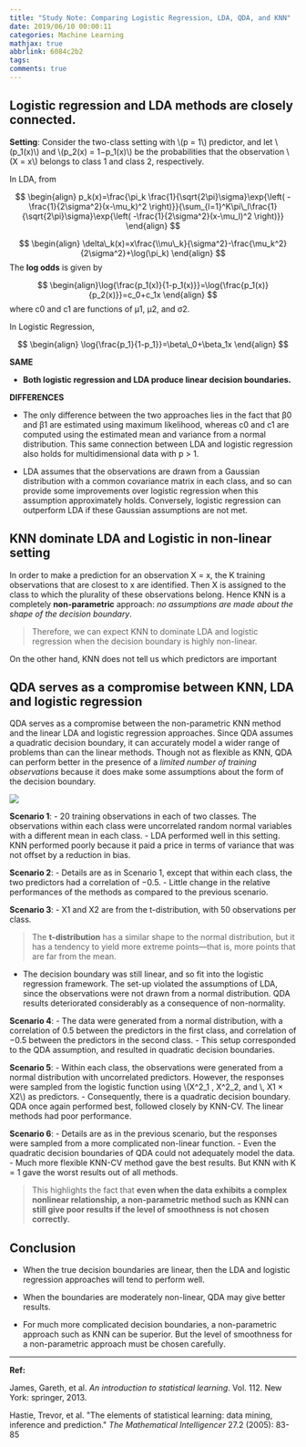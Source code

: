 ```yaml
---
title: "Study Note: Comparing Logistic Regression, LDA, QDA, and KNN"
date: 2019/06/10 00:00:11
categories: Machine Learning
mathjax: true
abbrlink: 6084c2b2
tags:
comments: true
---
```




 





Logistic regression and LDA methods are closely connected.
----------------------------------------------------------

**Setting**: Consider the two-class setting with \\(p = 1\\) predictor, and let \\(p\_1(x)\\) and \\(p\_2(x) = 1−p\_1(x)\\) be the probabilities that the observation \\(X = x\\) belongs to class 1 and class 2, respectively.

In LDA, from

$$
\begin{align} p_k(x)=\frac{\pi_k \frac{1}{\sqrt{2\pi}\sigma}\exp{\left( -\frac{1}{2\sigma^2}(x-\mu_k)^2 \right)}}{\sum_{l=1}^K\pi\_l\frac{1}{\sqrt{2\pi}\sigma}\exp{\left( -\frac{1}{2\sigma^2}(x-\mu_l)^2 \right)}} \end{align}
$$


$$
\begin{align} \delta\_k(x)=x\frac{\\mu\_k}{\sigma^2}-\frac{\mu_k^2}{2\sigma^2}+\log(\pi_k) \end{align}
$$
The **log odds** is given by


$$
\begin{align}\log{\frac{p_1(x)}{1-p_1(x)}}=\log{\frac{p_1(x)}{p_2(x)}}=c_0+c_1x \end{align}
$$
 where c0 and c1 are functions of μ1, μ2, and σ2.

In Logistic Regression,

$$
\begin{align} \log{\frac{p_1}{1-p_1}}=\beta\_0+\beta_1x \end{align}
$$
<!--more-->



 **SAME**

*   **Both logistic regression and LDA produce linear decision boundaries.**

**DIFFERENCES**

*   The only difference between the two approaches lies in the fact that β0 and β1 are estimated using maximum likelihood, whereas c0 and c1 are computed using the estimated mean and variance from a normal distribution. This same connection between LDA and logistic regression also holds for multidimensional data with p > 1.
  
*   LDA assumes that the observations are drawn from a Gaussian distribution with a common covariance matrix in each class, and so can provide some improvements over logistic regression when this assumption approximately holds. Conversely, logistic regression can outperform LDA if these Gaussian assumptions are not met.
  

KNN dominate LDA and Logistic in non-linear setting
---------------------------------------------------

In order to make a prediction for an observation X = x, the K training observations that are closest to x are identified. Then X is assigned to the class to which the plurality of these observations belong. Hence KNN is a completely **non-parametric** approach: _no assumptions are made about the shape of the decision boundary_.

> Therefore, we can expect KNN to dominate LDA and logistic regression when the decision boundary is highly non-linear.

On the other hand, KNN does not tell us which predictors are important

QDA serves as a compromise between KNN, LDA and logistic regression
-------------------------------------------------------------------

QDA serves as a compromise between the non-parametric KNN method and the linear LDA and logistic regression approaches. Since QDA assumes a quadratic decision boundary, it can accurately model a wider range of problems than can the linear methods. Though not as flexible as KNN, QDA can perform better in the presence of a _limited number of training observations_ because it does make some assumptions about the form of the decision boundary.

![](./images/17.png)

**Scenario 1**: - 20 training observations in each of two classes. The observations within each class were uncorrelated random normal variables with a different mean in each class. - LDA performed well in this setting. KNN performed poorly because it paid a price in terms of variance that was not offset by a reduction in bias.

**Scenario 2**: - Details are as in Scenario 1, except that within each class, the two predictors had a correlation of −0.5. - Little change in the relative performances of the methods as compared to the previous scenario.

**Scenario 3**: - X1 and X2 are from the t-distribution, with 50 observations per class.

> The **t-distribution** has a similar shape to the normal distribution, but it has a tendency to yield more extreme points—that is, more points that are far from the mean.

*   The decision boundary was still linear, and so fit into the logistic regression framework. The set-up violated the assumptions of LDA, since the observations were not drawn from a normal distribution. QDA results deteriorated considerably as a consequence of non-normality.

**Scenario 4**: - The data were generated from a normal distribution, with a correlation of 0.5 between the predictors in the first class, and correlation of −0.5 between the predictors in the second class. - This setup corresponded to the QDA assumption, and resulted in quadratic decision boundaries.

**Scenario 5**: - Within each class, the observations were generated from a normal distribution with uncorrelated predictors. However, the responses were sampled from the logistic function using \\(X^2\_1 , X^2\_2, and \\, X1 × X2\\) as predictors. - Consequently, there is a quadratic decision boundary. QDA once again performed best, followed closely by KNN-CV. The linear methods had poor performance.

**Scenario 6**: - Details are as in the previous scenario, but the responses were sampled from a more complicated non-linear function. - Even the quadratic decision boundaries of QDA could not adequately model the data. - Much more flexible KNN-CV method gave the best results. But KNN with K = 1 gave the worst results out of all methods.

> This highlights the fact that **even when the data exhibits a complex nonlinear relationship, a non-parametric method such as KNN can still give poor results if the level of smoothness is not chosen correctly.**

Conclusion
----------

*   When the true decision boundaries are linear, then the LDA and logistic regression approaches will tend to perform well.
  
*   When the boundaries are moderately non-linear, QDA may give better results.
  
*   For much more complicated decision boundaries, a non-parametric approach such as KNN can be superior. But the level of smoothness for a non-parametric approach must be chosen carefully.





------

**Ref:**

James, Gareth, et al. *An introduction to statistical learning*. Vol. 112. New York: springer, 2013.

Hastie, Trevor, et al. "The elements of statistical learning: data mining, inference and prediction." *The Mathematical Intelligencer* 27.2 (2005): 83-85